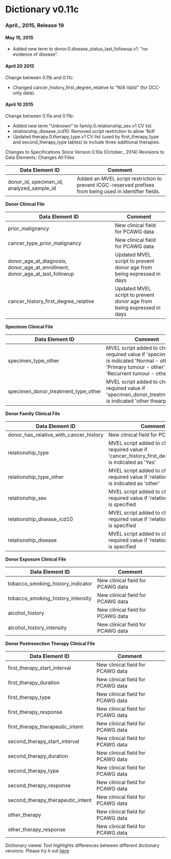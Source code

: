 # Dictionary v0.11c

### April., 2015, Release 19

#### **May 15, 2015**

* Added new term to donor.0.disease_status_last_followup.v1: "no evidence of disease".

#### **April 20 2015**
Change between 0.11b and 0.11c:

* Changed cancer_history_first_degree_relative to "N/A Valid" (for DCC-only data).

#### **April 10 2015**
Change between 0.11a and 0.11b:

* Added new term "Unknown" to family.0.relationship_sex.v1 CV list.
* relationship_disease_icd10: Removed script restriction to allow 'N/A'
* Updated therapy.0.therapy_type.v1 CV list (used by first_therapy_type and second_therapy_type tables) to include three additional therapies.

Changes to Specifications Since Version 0.10a (October., 2014)
Revisions to Data Elements: Changes
All Files


| Data Element ID | Comment |
| ---- | ---- |
| donor_id, specimen_id, analyzed_sample_id | Added an MVEL script restriction to prevent ICGC-reserved prefixes from being used in identifier fields. |

**Donor Clinical File**

| Data Element ID | Comment |
| ---- | ---- |
| prior_malignancy | New clinical field for PCAWG data |
| cancer_type_prior_malignancy | New clinical field for PCAWG data |
| donor_age_at_diagnosis, donor_age_at_enrollment, donor_age_at_last_followup | Updated MVEL script to prevent donor age from being expressed in days |
| cancer_history_first_degree_relative | Updated MVEL script to prevent donor age from being expressed in days |

**Specimen Clinical File**

| Data Element ID | Comment |
| ---- | ---- |
| specimen_type_other | MVEL script added to check for a required value if 'specimen_type' is indicated 'Normal - other', 'Primary tumour - other' or 'Recurrent tumour - other' |
| specimen_donor_treatment_type_other | MVEL script added to check for required value if 'specimen_donor_treatment_type' is indicated 'other thearpy' |

**Donor Family Clinical File**

| Data Element ID | Comment |
| ---- | ---- |
| donor_has_relative_with_cancer_history | New clinical field for PCAWG data |
| relationship_type | MVEL script added to check for a required value if 'cancer_history_first_degree_relative' is indicated as 'Yes' |
| relationship_type_other | MVEL script added to check for a required value if 'relationship_type' is indicated as 'other' |
| relationship_sex | MVEL script added to check for a required value if 'relationship_type' is specified |
| relationship_disease_icd10 | MVEL script added to check for a required value if 'relationship_type' is specified |
| relationship_disease | MVEL script added to check for a required value if 'relationship_type' is specified |

**Donor Exposure Clinical File**

| Data Element ID | Comment |
| ---- | ---- |
| tobacco_smoking_history_indicator | New clinical field for PCAWG data |
| tobacco_smoking_history_intensity | New clinical field for PCAWG data |
| alcohol_history | New clinical field for PCAWG data |
| alcohol_history_intensity | New clinical field for PCAWG data |

**Donor Postresection Therapy Clinical File**

| Data Element ID | Comment |
| ---- | ---- |
| first_therapy_start_interval | New clinical field for PCAWG data |
| first_therapy_duration | New clinical field for PCAWG data |
| first_therapy_type | New clinical field for PCAWG data |
| first_therapy_response | New clinical field for PCAWG data |
| first_therapy_therapeutic_intent | New clinical field for PCAWG data |
| second_therapy_start_interval | New clinical field for PCAWG data |
| second_therapy_duration | New clinical field for PCAWG data |
| second_therapy_type | New clinical field for PCAWG data |
| second_therapy_response | New clinical field for PCAWG data |
| second_therapy_therapeutic_intent | New clinical field for PCAWG data |
| other_therapy | New clinical field for PCAWG data |
| other_therapy_response | New clinical field for PCAWG data |

Dictionary viewer Tool highlights differences between different dictionary versions. Please try it out [here](https://submissions.dcc.icgc.org/dictionary.html)
